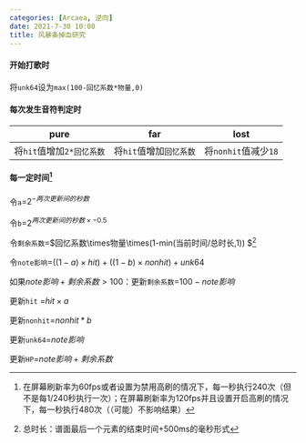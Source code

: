 ```yaml
---
categories: [Arcaea, 逆向]
date: 2021-7-30 10:00
title: 风暴条掉血研究
---
```


#### 开始打歌时

将`unk64`设为`max(100-回忆系数*物量,0)`

#### 每次发生音符判定时

| pure                      | far                     | lost                     |
| ------------------------- | ----------------------- | ------------------------ |
| 将`hit`值增加`2*回忆系数` | 将`hit`值增加`回忆系数` | 将`nonhit`值减少`18` |

#### 每一定时间[^1]

令`a`=$2^{-两次更新间的秒数}$

令`b`=$2^{两次更新间的秒数 \times -0.5}$

令`剩余系数`=$回忆系数\times物量\times(1-min(当前时间/总时长,1)) $[^2]

令`note影响`=$((1-a) \times hit) + ((1 - b) \times nonhit) + unk64$

如果$note影响+剩余系数>100$：更新`剩余系数`=$100-note影响$

更新`hit` =$hit \times a$

更新`nonhit`=$nonhit*b$

更新`unk64`=$note影响$

更新`HP`=$note影响+剩余系数$

[^1]: 在屏幕刷新率为60fps或者设置为禁用高刷的情况下，每一秒执行240次（但不是每1/240秒执行一次）；在屏幕刷新率为120fps并且设置开启高刷的情况下，每一秒执行480次（（可能）不影响结果）
[^2]:总时长：谱面最后一个元素的结束时间+500ms的毫秒形式
